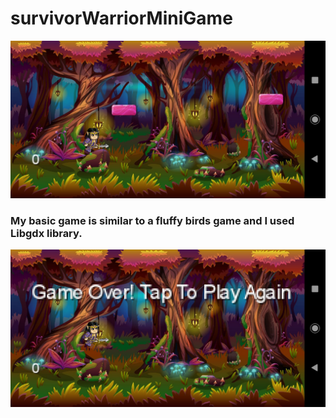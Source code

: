 # survivorWarriorMiniGame

![resim](https://github.com/NurFortuna/survivorWarriorMiniGame/blob/master/resim.jpeg)

### My basic game is similar to a fluffy birds game and  I used Libgdx library.

![resim](https://github.com/NurFortuna/survivorWarriorMiniGame/blob/master/resim1.jpeg)
